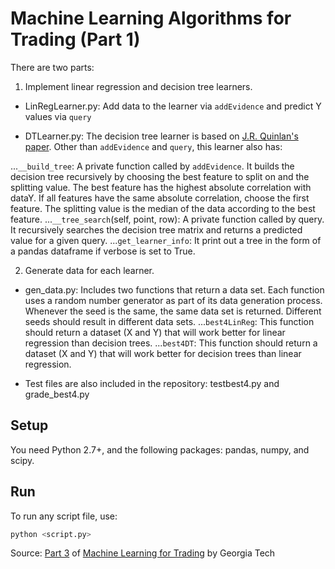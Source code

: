 # Machine Learning Algorithms for Trading (Part 1)

There are two parts:

1) Implement linear regression and decision tree learners. 

* LinRegLearner.py: Add data to the learner via `addEvidence` and predict Y values via `query`

* DTLearner.py: The decision tree learner is based on [J.R. Quinlan's paper](https://link.springer.com/content/pdf/10.1007/BF00116251.pdf). Other than `addEvidence` and `query`, this learner also has:

...`__build_tree`: A private function called by `addEvidence`. It builds the decision tree recursively by choosing the best feature to split on and the splitting value. The best feature has the highest absolute correlation with dataY. If all features have the same absolute correlation, choose the first feature. The splitting value is the median of the data according to the best feature.
...`__tree_search`(self, point, row): A private function called by query. It recursively searches the decision tree matrix and returns a predicted value for a given query.
...`get_learner_info`: It print out a tree in the form of a pandas dataframe if verbose is set to True.

2) Generate data for each learner.

* gen_data.py: Includes two functions that return a data set. Each function uses a random number generator as part of its data generation process. Whenever the seed is the same, the same data set is returned. Different seeds should result in different data sets. 
...`best4LinReg`: This function should return a dataset (X and Y) that will work better for linear regression than decision trees.
...`best4DT`: This function should return a dataset (X and Y) that will work better for decision trees than linear regression.

* Test files are also included in the repository: testbest4.py and grade_best4.py

## Setup

You need Python 2.7+, and the following packages: pandas, numpy, and scipy.

## Run

To run any script file, use:

```bash
python <script.py>
```

Source: [Part 3](http://quantsoftware.gatech.edu/Machine_Learning_Algorithms_for_Trading) of [Machine Learning for Trading](http://quantsoftware.gatech.edu/Machine_Learning_for_Trading_Course) by Georgia Tech
